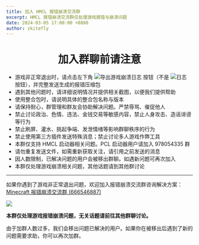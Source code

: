 ```yaml
---
title: 加入 HMCL 报错崩溃交流群
excerpt: HMCL 报错崩溃交流群仅处理游戏报错与崩溃问题
date: 2024-03-05 17:00:00 +0800
author: zkitefly
---
```


<!----{{'>'}}
<div id="alert-modal">
<div class="notice">
{% capture notice %}
<!---->
<h1 id="" align="center">加入群聊前请注意</h1>

- 游戏非正常退出时，请点击左下角 ![][~/assets/groups/button-1] 按钮（不是 ![][~/assets/groups/button-2] 按钮），并完整发送生成的报错压缩包
- 遇到其他问题时，请详细说明情况并提供相关截图，以便我们提供帮助
- 使用整合包时，请说明具体的整合包名称与版本
- 请保持耐心，群管理和群友会协助解决问题。严禁辱骂、催促他人
- 禁止讨论政治、色情、违法、金钱交易等敏感内容，禁止人身攻击、造谣诽谤等行为
- 禁止刷屏、灌水、挑起争端、发泄情绪等影响群聊秩序的行为
- 禁止使用第三方插件发送特殊消息；禁止讨论多人游戏作弊工具
- 本群仅支持 HMCL 启动器相关问题。PCL 启动器用户请加入 978054335 群
- 请勿重复发送文件，如需重新获取关注，请引用之前发送的消息
- 因人数限制，已解决问题的用户会被移出群聊。如遇新问题可再次加入
- 本群仅处理游戏崩溃相关问题，其他话题请到其他群讨论

---
<!--{% comment %}-->
[~/assets/groups/button-1]: /assets/img/docs/groups/button-1.png "导出游戏崩溃日志"
[~/assets/groups/button-2]: /assets/img/docs/groups/button-2.png "日志"
<!--{% endcomment %}--{{'>'}}
[~/assets/groups/button-1]: {% link /assets/img/docs/groups/button-1.png %} "导出游戏崩溃日志"
[~/assets/groups/button-2]: {% link /assets/img/docs/groups/button-2.png %} "日志"
{% endcapture %}
{{ notice | markdownify }}
<p class="text-center">请等待 <span id="countdown">5</span> 秒，请认真阅读注意事项</p>
<button id="close-btn" class="btn align-center" disabled>我已了解</button>
</div>
</div>
<!---->

如果你遇到了游戏非正常退出问题，欢迎加入报错崩溃交流群咨询解决方案：[Minecraft 报错崩溃交流群 (666546887)](https://qm.qq.com/q/nG0Ti1kJri)

![][~/assets/groups/crash]

**本群仅处理游戏报错崩溃问题，无关话题请前往其他群聊讨论。**

由于加群人数过多，我们会移出问题已解决的用户。如果你在被移出后遇到了新的问题需要求助，你可以再次加群。

<!----{{'>'}}
<style>
.initial-content {
  position: relative;
  z-index: 20;
}

#alert-modal {
  position: fixed;
  top: 0;
  left: 0;
  width: 100%;
  height: 100%;
  padding: 1em;
  display: flex;
  background: #00000090;
  justify-content: center;
  align-items: center;
  z-index: 20;
}
#alert-modal img {
  display: inline;
  height: 1.5em;
  vertical-align: middle;
}
</style>
<script>
document.addEventListener("DOMContentLoaded", function () {
  var modal = document.getElementById("alert-modal");
  var show = localStorage.getItem("crash-support-group.show");
  if (show === "1") {
    modal.style.display = "none";
    return;
  }
  var text = document.getElementById("countdown");
  var btn = document.getElementById("close-btn");
  var sec = parseInt(text.textContent, 10) || 10;
  var timer = setInterval(function () {
    text.textContent = --sec;
    if (sec <= 0) {
      clearInterval(timer);
      text.parentNode.textContent = "请点击下方按钮关闭";
      btn.disabled = false;
    }
  }, 1000);
  btn.addEventListener("click", function () {
    localStorage.setItem("crash-support-group.show", "1");
    modal.style.display = "none";
  }, false);
});
</script>

<!--{% comment %}-->
[~/assets/groups/crash]: /assets/img/docs/groups/crash.png
<!--{% endcomment %}--{{'>'}}
[~/assets/groups/crash]: {% /assets/img/docs/groups/crash.png %}
<!---->
